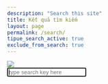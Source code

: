 ```yaml
---
description: "Search this site"
title: Kết quả tìm kiếm
layout: page
permalink: /search/
tipue_search_active: true
exclude_from_search: true
---
```

<form action="{{page.url | relative_url}}">
  <div class="tipue_search_left"><img src="{{ "/assets/tipuesearch/search.png" | relative_url }}" class="tipue_search_icon"></div>
  <div class="tipue_search_right"><input type="text" name="q" placeholder="type search key here" autofocus="autofocus" id="tipue_search_input" pattern=".{3,}" title="At least 3 characters" required></div>
  <div style="clear: both;"></div>
</form>

<div id="tipue_search_content"></div>

<script>
$(document).ready(function() {
  $('#tipue_search_input').tipuesearch();
});
</script>